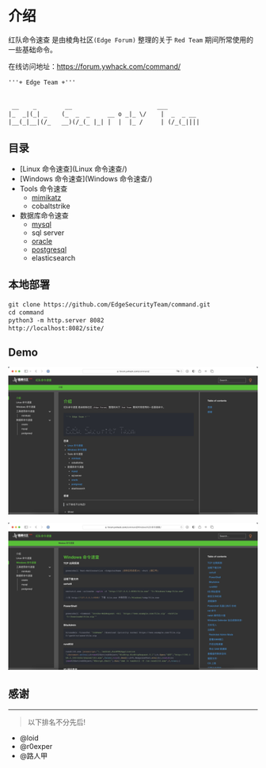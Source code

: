 # 介绍

红队命令速查 是由棱角社区`(Edge Forum)` 整理的关于 `Red Team` 期间所常使用的一些基础命令。

在线访问地址：https://forum.ywhack.com/command/

```
'''+ Edge Team +'''


 __    _        __                        ___         
|_  _|(_| _    (_  _  _     __ o _|_ \/    |  _  _ __ 
|__(_|__|(/_   __)(/_(_ |_| |  |  |_ /     | (/_(_||||
```

## 目录

- [Linux 命令速查](Linux 命令速查/)
- [Windows 命令速查](Windows 命令速查/)
- Tools 命令速查
    - [mimikatz](工具使用命令速查/mimikatz/)
    - cobaltstrike
- 数据库命令速查
    - [mysql](数据库命令速查/mysql/)
    - sql server
    - [oracle](数据库命令速查/Oracle/)
    - [postgresql](数据库命令速查/postgresql/)
    - elasticsearch

## 本地部署

```
git clone https://github.com/EdgeSecurityTeam/command.git
cd command
python3 -m http.server 8082
http://localhost:8082/site/
```

## Demo

![file](images/index.jpg)

![file](images/windows.jpg)

## 感谢
---------
> 以下排名不分先后!

- @loid  
- @r0exper  
- @路人甲

